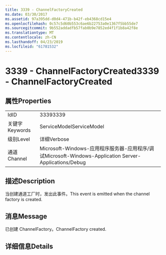 ```yaml
---
title: 3339 - ChannelFactoryCreated
ms.date: 03/30/2017
ms.assetid: 97a395dd-d0d4-471b-b42f-eb4368cd15e4
ms.openlocfilehash: 0c57c5d60b553c6ae6b22753a0e1367f5bb55de7
ms.sourcegitcommit: 9b552addadfb57fab0b9e7852ed4f1f1b8a42f8e
ms.translationtype: MT
ms.contentlocale: zh-CN
ms.lasthandoff: 04/23/2019
ms.locfileid: "61781532"
---
```

# <a name="3339---channelfactorycreated"></a><span data-ttu-id="f47d3-102">3339 - ChannelFactoryCreated</span><span class="sxs-lookup"><span data-stu-id="f47d3-102">3339 - ChannelFactoryCreated</span></span>
## <a name="properties"></a><span data-ttu-id="f47d3-103">属性</span><span class="sxs-lookup"><span data-stu-id="f47d3-103">Properties</span></span>  
  
|||  
|-|-|  
|<span data-ttu-id="f47d3-104">Id</span><span class="sxs-lookup"><span data-stu-id="f47d3-104">ID</span></span>|<span data-ttu-id="f47d3-105">3339</span><span class="sxs-lookup"><span data-stu-id="f47d3-105">3339</span></span>|  
|<span data-ttu-id="f47d3-106">关键字</span><span class="sxs-lookup"><span data-stu-id="f47d3-106">Keywords</span></span>|<span data-ttu-id="f47d3-107">ServiceModel</span><span class="sxs-lookup"><span data-stu-id="f47d3-107">ServiceModel</span></span>|  
|<span data-ttu-id="f47d3-108">级别</span><span class="sxs-lookup"><span data-stu-id="f47d3-108">Level</span></span>|<span data-ttu-id="f47d3-109">详细</span><span class="sxs-lookup"><span data-stu-id="f47d3-109">Verbose</span></span>|  
|<span data-ttu-id="f47d3-110">通道</span><span class="sxs-lookup"><span data-stu-id="f47d3-110">Channel</span></span>|<span data-ttu-id="f47d3-111">Microsoft-Windows-应用程序服务器-应用程序/调试</span><span class="sxs-lookup"><span data-stu-id="f47d3-111">Microsoft-Windows-Application Server-Applications/Debug</span></span>|  
  
## <a name="description"></a><span data-ttu-id="f47d3-112">描述</span><span class="sxs-lookup"><span data-stu-id="f47d3-112">Description</span></span>  
 <span data-ttu-id="f47d3-113">当创建通道工厂时，发出此事件。</span><span class="sxs-lookup"><span data-stu-id="f47d3-113">This event is emitted when the channel factory is created.</span></span>  
  
## <a name="message"></a><span data-ttu-id="f47d3-114">消息</span><span class="sxs-lookup"><span data-stu-id="f47d3-114">Message</span></span>  
 <span data-ttu-id="f47d3-115">已创建 ChannelFactory。</span><span class="sxs-lookup"><span data-stu-id="f47d3-115">ChannelFactory created.</span></span>  
  
## <a name="details"></a><span data-ttu-id="f47d3-116">详细信息</span><span class="sxs-lookup"><span data-stu-id="f47d3-116">Details</span></span>
